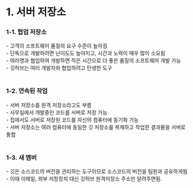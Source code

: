<h1>1. 서버 저장소</h1>
<h3>1-1. 협업 저장소</h3>
- 고객의 소프트웨어 품질의 요구 수준이 높아짐<br>
- 단독으로 개발하려면 난이도도 높아지고, 시간과 노력이 매우 많이 소요됨<br>
- 여러명과 협업하여 개발하면 적은 시간으로 더 좋은 품질의 소프트웨어 개발 가능<br>
- 깃허브는 여러 개발자와 협업하려고 탄생한 도구<br>
<br>
<h3>1-2. 연속된 작업</h3>
- 서버 저장소를 원격 저장소라고도 부름<br>
- 사무실에서 개발중인 코드를 서버로 저장 가능<br>
- 집에서도 서버로 저장된 코드를 자신의 컴퓨터에 동기화 가능<br>
- 서버 저장소는 여러 컴퓨터에 동일한 깃 저장소를 복제하고 작업한 결과물을 서버로 통합<br>
<br>
<h3>1-3. 새 멤버</h3>
- 깃은 소스코드의 버전을 관리하는 도구이므로 소스코드의 버전을 팀원과 공유하게됨<br>
- 이때 이메일, 외부 저장장치 대신 깃허브 원격저장소 주소만 알려주면됨.<br>
